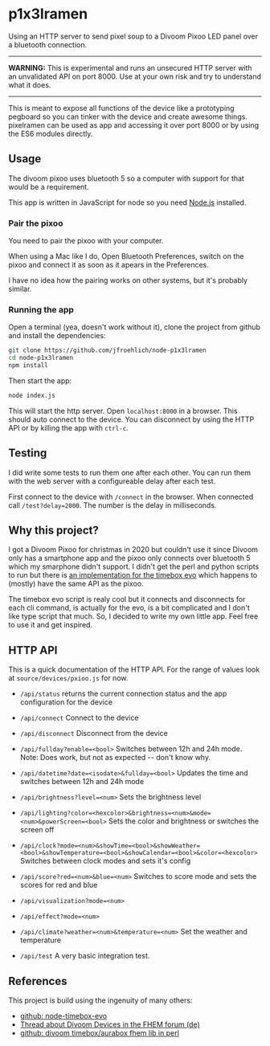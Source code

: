 p1x3lramen
================================================================================

Using an HTTP server to send pixel soup to a Divoom Pixoo LED panel over a
bluetooth connection.

--------------------------------------------------------------------------------

**WARNING:** This is experimental and runs an unsecured HTTP server with an
unvalidated API on port 8000. Use at your own risk and try to understand what
it does.

--------------------------------------------------------------------------------

This is meant to expose all functions of the device like a prototyping pegboard
so you can tinker with the device and create awesome things. pixelramen can be
used as app and accessing it over port 8000 or by using the ES6 modules directly.


Usage
--------------------------------------------------------------------------------

The divoom pixoo uses bluetooth 5 so a computer with support for that would be
a requirement.

This app is written in JavaScript for node so you need
[Node.js](https://nodejs.org/en/) installed. 

### Pair the pixoo

You need to pair the pixoo with your computer. 

When using a Mac like I do, Open Bluetooth Preferences, switch on the pixoo and
connect it as soon as it apears in the Preferences.

I have no idea how the pairing works on other systems, but it's probably
similar.

### Running the app

Open a terminal (yea, doesn't work without it), clone the project from github
and install the dependencies:

```sh
git clone https://github.com/jfroehlich/node-p1x3lramen
cd node-p1x3lramen
npm install
```

Then start the app:

```sh
node index.js
```

This will start the http server. Open `localhost:8000` in a browser. This
should auto connect to the device. You can disconnect by using the HTTP API or by
killing the app with `ctrl-c`.


Testing
--------------------------------------------------------------------------------

I did write some tests to run them one after each other. You can run them with
the web server with a configureable delay after each test.

First connect to the device with `/connect` in the browser. When connected call 
`/test?delay=2000`. The number is the delay in milliseconds.


Why this project?
--------------------------------------------------------------------------------

I got a Divoom Pixoo for christmas in 2020 but couldn't use it since Divoom
only has a smartphone app and the pixoo only connects over bluetooth 5 which my
smarphone didn't support. I didn't get the perl and python scripts to run but
there is [an implementation for the timebox evo][1] which happens to (mostly) have
the same API as the pixoo.

The timebox evo script is realy cool but it connects and disconnects for each
cli command, is actually for the evo, is a bit complicated and I don't like
type script that much. So, I decided to write my own little app. Feel free to
use it and get inspired.

HTTP API
--------------------------------------------------------------------------------

This is a quick documentation of the HTTP API. For the range of values look at
`source/devices/pxioo.js` for now. 

- `/api/status` returns the current connection status and the app configuration
  for the device

- `/api/connect` Connect to the device

- `/api/disconnect` Disconnect from the device

- `/api/fullday?enable=<bool>` Switches between 12h and 24h mode. Note: Does
  work, but not as expected -- don't know why.

- `/api/datetime?date=<isodate>&fullday=<bool>` Updates the time and switches
  between 12h and 24h mode

- `/api/brightness?level=<num>` Sets the brightness level

- `/api/lighting?color=<hexcolor>&brightness=<num>&mode=<num>&powerScreen=<bool>`
  Sets the color and brightness or switches the screen off

- `/api/clock?mode=<num>&showTime=<bool>&showWeather=<bool>&showTemperature=<bool>&showCalendar=<bool>&color=<hexcolor>`
  Switches between clock modes and sets it's config

- `/api/score?red=<num>&blue=<num>` Switches to score mode and sets the scores
  for red and blue

- `/api/visualization?mode=<num>`

- `/api/effect?mode=<num>`

- `/api/climate?weather=<num>&temperature=<num>` Set the weather and temperature

- `/api/test` A very basic integration test.


References
--------------------------------------------------------------------------------

This project is build using the ingenuity of many others:

- [github: node-timebox-evo][1]
- [Thread about Divoom Devices in the FHEM forum (de)](https://forum.fhem.de/index.php?topic=81593.0)
- [github: divoom timebox/aurabox fhem lib in perl](https://github.com/mumpitzstuff/fhem-Divoom)


[1]: https://github.com/RomRider/node-divoom-timebox-evo


